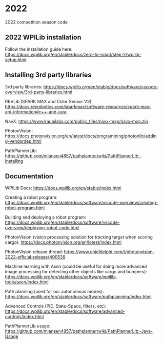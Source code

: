 # 2022
2022 competition season code

## 2022 WPILib installation

Follow the installation guide here: https://docs.wpilib.org/en/stable/docs/zero-to-robot/step-2/wpilib-setup.html

## Installing 3rd party libraries 

3rd party libraries: https://docs.wpilib.org/en/stable/docs/software/vscode-overview/3rd-party-libraries.html

REVLib (SPARK MAX and Color Sensor V3): https://docs.revrobotics.com/sparkmax/software-resources/spark-max-api-information#c++-and-java

NavX: https://www.kauailabs.com/public_files/navx-mxp/navx-mxp.zip

PhotonVision: https://docs.photonvision.org/en/latest/docs/programming/photonlib/adding-vendordep.html

PathPlannerLib: https://github.com/mjansen4857/pathplanner/wiki/PathPlannerLib:-Installing

## Documentation

WPILib Docs: https://docs.wpilib.org/en/stable/index.html

Creating a robot program: https://docs.wpilib.org/en/stable/docs/software/vscode-overview/creating-robot-program.html

Building and deploying a robot program: https://docs.wpilib.org/en/stable/docs/software/vscode-overview/deploying-robot-code.html

PhotonVision (vision processing solution for tracking target when scoring cargo): https://docs.photonvision.org/en/latest/index.html

PhotonVision release thread: https://www.chiefdelphi.com/t/photonvision-2022-official-release/400536

Machine learning with Axon (could be useful for doing more advanced image processing for detecting other objects like cargo and bumpers): https://docs.wpilib.org/en/stable/docs/software/wpilib-tools/axon/index.html

Path planning (used for our autonomous modes): https://docs.wpilib.org/en/stable/docs/software/pathplanning/index.html

Advanced Controls (PID, State-Space, filters, etc): https://docs.wpilib.org/en/stable/docs/software/advanced-controls/index.html

PathPlannerLib usage: https://github.com/mjansen4857/pathplanner/wiki/PathPlannerLib:-Java-Usage
